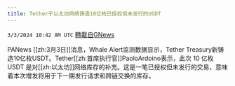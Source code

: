 ```yaml
---
title: Tether于以太坊网络铸造10亿枚已授权但未发行的USDT
---
```

`3/3/2024 10:42 AM UTC` [轉載自GNews](https://gnews.org/articles/2360786)

PANews [[zh:3月3日]]消息，Whale Alert监测数据显示，Tether Treasury新铸造10亿枚USDT。Tether[[zh:首席执行官]]PaoloArdoino表示，此次 10 亿枚 USDT 是对[[zh:以太坊]]网络库存的补充。这是一笔已授权但未发行的交易，意味着本次增发将用于下一期发行请求和跨链交换的库存。

